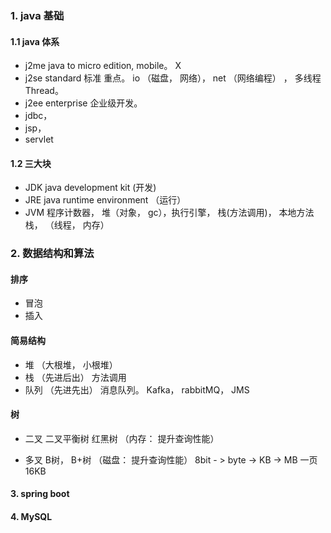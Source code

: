 
### 1. java 基础
#### 1.1 java 体系
- j2me java to micro edition, mobile。 X 
- j2se standard 标准 重点。 
io （磁盘， 网络），
net （网络编程） ，
多线程 Thread。
- j2ee enterprise 企业级开发。 
- jdbc， 
- jsp， 
- servlet

#### 1.2 三大块
- JDK java development kit (开发)
- JRE java runtime environment （运行）
- JVM 程序计数器， 堆（对象， gc），执行引擎， 栈(方法调用)， 本地方法栈， （线程， 内存）

### 2. 数据结构和算法
#### 排序
- 冒泡
- 插入

#### 简易结构
- 堆 （大根堆， 小根堆）
- 栈 （先进后出） 方法调用
- 队列 （先进先出） 消息队列。 Kafka， rabbitMQ， JMS

#### 树
- 二叉  二叉平衡树 红黑树 （内存： 提升查询性能）

- 多叉 B树， B+树 （磁盘： 提升查询性能） 8bit - > byte -> KB -> MB
一页 16KB 

#### 3. spring boot 


#### 4. MySQL









